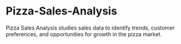 # Pizza-Sales-Analysis
Pizza Sales Analysis studies sales data to identify trends, customer preferences, and opportunities for growth in the pizza market.
